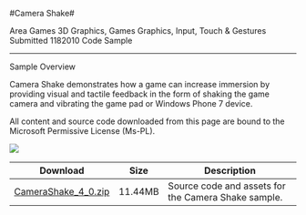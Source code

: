#Camera Shake#

Area
Games 3D Graphics, Games Graphics, Input, Touch & Gestures
Submitted
1182010
Code Sample

---

Sample Overview

Camera Shake demonstrates how a game can increase immersion by providing visual and tactile feedback in the form of shaking the game camera and vibrating the game pad or Windows Phone 7 device.


All content and source code downloaded from this page are bound to the Microsoft Permissive License (Ms-PL).

![](https://github.com/kniEngine/XNAGameStudio/blob/master/Images/camera_shake.png)


 
Download | Size | Description
---|---|---|
[CameraShake_4_0.zip](https://github.com/kniEngine/XNAGameStudio/blob/master/Samples/CameraShake_4_0.zip?raw=true) | 11.44MB | Source code and assets for the Camera Shake sample.